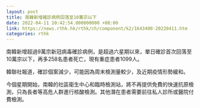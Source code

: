 ```yaml
---
layout: post
title: 南韓新增確診病例回落至10萬宗以下
date: 2022-04-11 10:42:54.000000000 +08:00
link: https://news.rthk.hk/rthk/ch/component/k2/1643400-20220411.htm
categories: rthk
---
```


南韓新增超過9萬宗新冠病毒確診病例，是超過六星期以來，單日確診首次回落至10萬宗以下，再多258名患者死亡，現有重症患者1099人。

韓聯社報道，確診個案減少，可能因為周末檢測量較少，及近期疫情形勢緩和。

今個星期開始，南韓的社區衛生中心和臨時檢測站，將不再提供免費的快速抗原檢測，只為長者等高危人群進行核酸檢測。其他潛在患者需要前往私人診所或醫院付費檢測。

